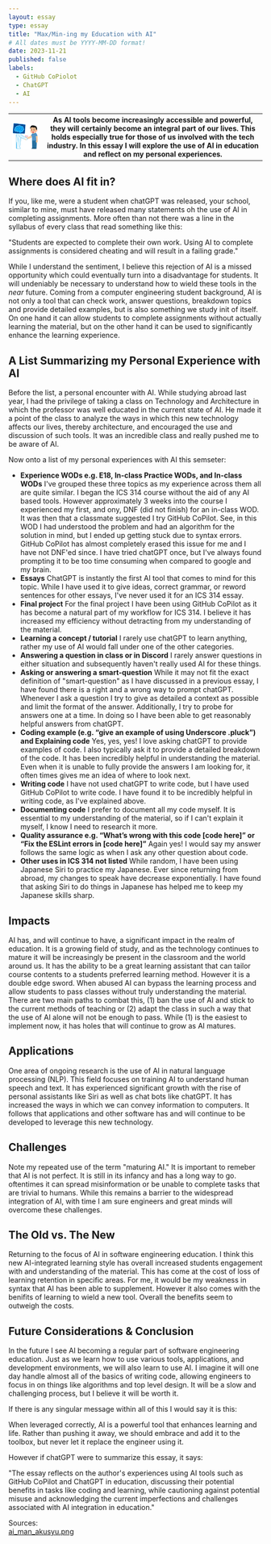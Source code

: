 ```yaml
---
layout: essay
type: essay
title: "Max/Min-ing my Education with AI"
# All dates must be YYYY-MM-DD format!
date: 2023-11-21
published: false
labels:
  - GitHub CoPiolot
  - ChatGPT
  - AI
---
```


<table>
<th>
<div style="text-align: center">
<img style="inset-inline: auto" src="../img/ai-assist/ai_man_akusyu.png" width="300">
</div>
</th>
<th>
As AI tools become increasingly accessible and powerful, they will certainly become an integral part of our lives. This holds especially true for those of us involved with the tech industry. In this essay I will explore the use of AI in education and reflect on my personal experiences.
</th>
</table>

## **Where does AI fit in?**
If you, like me, were a student when chatGPT was released, your school, similar to mine, must have released many statements oh the use of AI in completing assignments. More often than not there was a line in the syllabus of every class that read something like this:

"Students are expected to complete their own work. Using AI to complete assignments is considered cheating and will result in a failing grade."

While I understand the sentiment, I believe this rejection of AI is a missed opportunity which could eventually turn into a disadvantage for students. It will undeniably be necessary to understand how to wield these tools in the *near* future. Coming from a computer engineering student background, AI is not only a tool that can check work, answer questions, breakdown topics and provide detailed examples, but is also something we study init of itself. On one hand it can allow students to complete assignments without actually learning the material, but on the other hand it can be used to significantly enhance the learning experience.

## **A List Summarizing my Personal Experience with AI**
Before the list, a personal encounter with AI. While studying abroad last year, I had the privilege of taking a class on Technology and Architecture in which the professor was well educated in the current state of AI. He made it a point of the class to analyze the ways in which this new technology affects our lives, thereby architecture, and encouraged the use and discussion of such tools. It was an incredible class and really pushed me to be aware of AI.

Now onto a list of my personal experiences with AI this semseter:

*  **Experience WODs e.g. E18, In-class Practice WODs, and In-class WODs**
    I've grouped these three topics as my experience across them all are quite similar. I began the ICS 314 course without the aid of any AI based tools. However approximately 3 weeks into the course I experienced my first, and ony, DNF (did not finish) for an in-class WOD. It was then that a classmate suggested I try GitHub CoPilot. See, in this WOD I had understood the problem and had an algorithm for the solution in mind, but I ended up getting stuck due to syntax errors. GitHub CoPilot has almost completely erased this issue for me and I have not DNF'ed since. I have tried chatGPT once, but I've always found prompting it to be too time consuming when compared to google and my brain.
*  **Essays**
    ChatGPT is instantly the first AI tool that comes to mind for this topic. While I have used it to give ideas, correct grammar, or reword sentences for other essays, I've never used it for an ICS 314 essay.
*  **Final project**
    For the final project I have been using GitHub CoPilot as it has become a natural part of my workflow for ICS 314. I believe it has increased my efficiency without detracting from my understanding of the material.
*  **Learning a concept / tutorial**
    I rarely use chatGPT to learn anything, rather my use of AI would fall under one of the other categories.
*  **Answering a question in class or in Discord**
    I rarely answer questions in either situation and subsequently haven't really used AI for these things.
*  **Asking or answering a smart-question**
    While it may not fit the exact definition of "smart-question" as I have discussed in a previous essay, I have found there is a right and a wrong way to prompt chatGPT. Whenever I ask a question I try to give as detailed a context as possible and limit the format of the answer. Additionally, I try to probe for answers one at a time. In doing so I have been able to get reasonably helpful answers from chatGPT.
*  **Coding example (e.g. “give an example of using Underscore .pluck”) and Explaining code**
    Yes, yes, yes! I love asking chatGPT to provide examples of code. I also typically ask it to provide a detailed breakdown of the code. It has been incredibly helpful in understanding the material. Even when it is unable to fully provide the answers I am looking for, it often times gives me an idea of where to look next.
*  **Writing code**
    I have not used chatGPT to write code, but I have used GitHub CoPilot to write code. I have found it to be incredibly helpful in writing code, as I've explained above.
*  **Documenting code**
    I prefer to document all my code myself. It is essential to my understanding of the material, so if I can't explain it myself, I know I need to research it more.
*  **Quality assurance e.g. “What’s wrong with this code [code here]” or “Fix the ESLint errors in [code here]”**
    Again yes! I would say my answer follows the same logic as when I ask any other question about code.
*  **Other uses in ICS 314 not listed**
    While random, I have been using Japanese Siri to practice my Japanese. Ever since returning from abroad, my changes to speak have decrease exponentially. I have found that asking Siri to do things in Japanese has helped me to keep my Japanese skills sharp.

## **Impacts**
AI has, and will continue to have, a significant impact in the realm of education. It is a growing field of study, and as the technology continues to mature it will be increasingly be present in the classroom and the world around us. It has the ability to be a great learning assistant that can tailor course contents to a students preferred learning method. However it is a double edge sword. When abused AI can bypass the learning process and allow students to pass classes without truly understanding the material. There are two main paths to combat this, (1) ban the use of AI and stick to the current methods of teaching or (2) adapt the class in such a way that the use of AI alone will not be enough to pass. While (1) is the easiest to implement now, it has holes that will continue to grow as AI matures. 

## **Applications**
One area of ongoing research is the use of AI in natural language processing (NLP). This field focuses on training AI to understand human speech and text. It has experienced significant growth with the rise of personal assistants like Siri as well as chat bots like chatGPT. It has increased the ways in which we can convey information to computers. It follows that applications and other software has and will continue to be developed to leverage this new technology.

## **Challenges**
Note my repeated use of the term "maturing AI." It is important to remeber that AI is not perfect. It is still in its infancy and has a long way to go. oftentimes it can spread misinformation or be unable to complete tasks that are trivial to humans. While this remains a barrier to the widespread integration of AI, with time I am sure engineers and great minds will overcome these challenges.

## **The Old vs. The New**
Returning to the focus of AI in software engineering education. I think this new AI-integrated learning style has overall increased students engagement with and understanding of the material. This has come at the cost of loss of learning retention in specific areas. For me, it would be my weakness in syntax that AI has been able to supplement. However it also comes with the benifits of learning to wield a new tool. Overall the benefits seem to outweigh the costs.

## **Future Considerations & Conclusion**
In the future I see AI becoming a regular part of software engineering education. Just as we learn how to use various tools, applications, and development environments, we will also learn to use AI. I imagine it will one day handle almost all of the basics of writing code, allowing engineers to focus in on things like algorithms and top level design. It will be a slow and challenging process, but I believe it will be worth it.

If there is any singular message within all of this I would say it is this: 

When leveraged correctly, AI is a powerful tool that enhances learning and life. Rather than pushing it away, we should embrace and add it to the toolbox, but never let it replace the engineer using it.

However if chatGPT were to summarize this essay, it says:

"The essay reflects on the author's experiences using AI tools such as GitHub CoPilot and ChatGPT in education, discussing their potential benefits in tasks like coding and learning, while cautioning against potential misuse and acknowledging the current imperfections and challenges associated with AI integration in education."

Sources:<br>
[ai_man_akusyu.png](https://www.irasutoya.com/2018/03/ai.html)